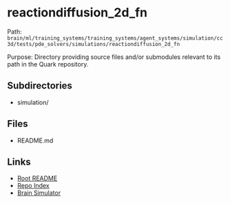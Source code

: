 # reactiondiffusion_2d_fn

Path: `brain/ml/training_systems/training_systems/agent_systems/simulation/cc3d/tests/pde_solvers/simulations/reactiondiffusion_2d_fn`

Purpose: Directory providing source files and/or submodules relevant to its path in the Quark repository.

## Subdirectories
- simulation/

## Files
- README.md

## Links
- [Root README](../../../../../../../../../../README.md)
- [Repo Index](../../../../../../../../../../repo_index.json)
- [Brain Simulator](../../../../../../../../../../brain/architecture/brain_simulator.py)
